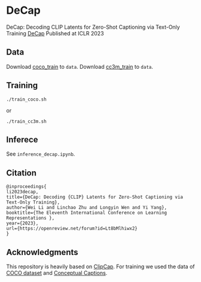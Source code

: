 # DeCap
DeCap: Decoding CLIP Latents for Zero-Shot Captioning via Text-Only Training [DeCap](https://openreview.net/pdf?id=Lt8bMlhiwx2)
Published at ICLR 2023 
## Data
Download [coco_train](https://drive.google.com/file/d/1k4LlhgwnvpkUlzQjtTomnDFvlkboTxOH/view?usp=share_link) to `data`.
Download [cc3m_train](https://drive.google.com/file/d/1-xfOLJasBTqTrSnsyAncKSfsjSSN5RTH/view?usp=share_link) to `data`.
## Training
```
./train_coco.sh
```
or 
```
./train_cc3m.sh
```
## Inferece
See `inference_decap.ipynb`.
## Citation
```
@inproceedings{
li2023decap,
title={DeCap: Decoding {CLIP} Latents for Zero-Shot Captioning via Text-Only Training},
author={Wei Li and Linchao Zhu and Longyin Wen and Yi Yang},
booktitle={The Eleventh International Conference on Learning Representations },
year={2023},
url={https://openreview.net/forum?id=Lt8bMlhiwx2}
}
```
## Acknowledgments
This repository is heavily based on [ClipCap](https://github.com/rmokady/CLIP_prefix_caption).
For training we used the data of [COCO dataset](https://cocodataset.org/#home) and [Conceptual Captions](https://ai.google.com/research/ConceptualCaptions/).